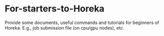 # For-starters-to-Horeka
Provide some documents, useful commands and tutorials for beginners of Horeka. E.g., job submission file (on cpu/gpu nodes), etc.
